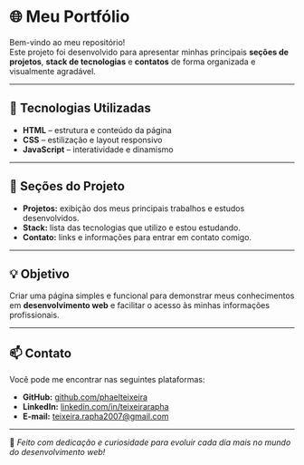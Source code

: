 # 🌐 Meu Portfólio

Bem-vindo ao meu repositório!  
Este projeto foi desenvolvido para apresentar minhas principais **seções de projetos**, **stack de tecnologias** e **contatos** de forma organizada e visualmente agradável.

---

## 🚀 Tecnologias Utilizadas

- **HTML** – estrutura e conteúdo da página  
- **CSS** – estilização e layout responsivo  
- **JavaScript** – interatividade e dinamismo  

---

## 🧩 Seções do Projeto

- **Projetos:** exibição dos meus principais trabalhos e estudos desenvolvidos.  
- **Stack:** lista das tecnologias que utilizo e estou estudando.  
- **Contato:** links e informações para entrar em contato comigo.  

---

## 💡 Objetivo

Criar uma página simples e funcional para demonstrar meus conhecimentos em **desenvolvimento web** e facilitar o acesso às minhas informações profissionais.

---

## 📫 Contato

Você pode me encontrar nas seguintes plataformas:

- **GitHub:** [github.com/phaelteixeira](https://github.com/phaelteixeira)  
- **LinkedIn:** [linkedin.com/in/teixeirarapha](https://linkedin.com/in/teixeirarapha)  
- **E-mail:** teixeira.rapha2007@gmail.com

---

🧠 *Feito com dedicação e curiosidade para evoluir cada dia mais no mundo do desenvolvimento web!*
